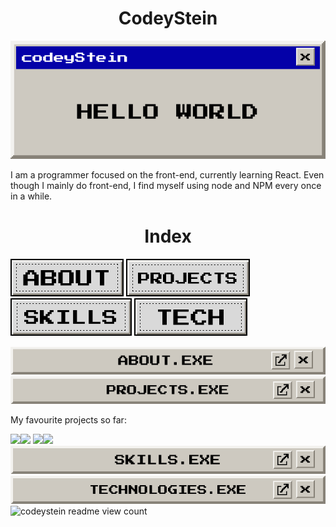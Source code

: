 
<h1 align="center">CodeyStein</h1>
<p align="center">
  <img src="https://raw.githubusercontent.com/codeyStein/codeyStein/main/assets/banner.gif" alt="codeyStein readme banner - designed by codeyStein">
<!-- ### Hi there 👋, my name is codeyStein #### Passionate front-end developer -->


<p> I am a programmer focused on the front-end, currently learning React. Even though I mainly do front-end, I find myself using node and NPM every once in a while. </p>

<!-- INDEX -->
  <h1 align="center">Index</h1>
  <p>
  <img src="https://raw.githubusercontent.com/codeyStein/codeyStein/main/assets/buttons/about.png" alt="codeystein about button">
  <img src="https://raw.githubusercontent.com/codeyStein/codeyStein/main/assets/buttons/projects.png" alt="codeystein projects button">
  <img src="https://raw.githubusercontent.com/codeyStein/codeyStein/main/assets/buttons/skills.png" alt="codeystein skills button">
  <img src="https://raw.githubusercontent.com/codeyStein/codeyStein/main/assets/buttons/technologies.png" alt="codeystein technologies button">
  </p>

  <img src="https://raw.githubusercontent.com/codeyStein/codeyStein/main/assets/headers/about.png" alt="CodeyStein About Section">
  <img src="https://raw.githubusercontent.com/codeyStein/codeyStein/main/assets/headers/projects.png" alt="CodeyStein Projects Section">
  <p>My favourite projects so far:</p>
       <a href="https://github.com/codeystein/ProtectCorals" target="_blank"><img src="https://github-readme-stats.vercel.app/api/pin/?username=codeystein&repo=protectcorals&theme=moltack" width="300" /></a><a href="https://github.com/codeystein/buttonlab" target="_blank"><img src="https://github-readme-stats.vercel.app/api/pin/?username=codeystein&repo=buttonlab&theme=moltack" width="300" /></a>
        <a href="https://github.com/codeystein/the-net-blog" target="_blank"><img src="https://github-readme-stats.vercel.app/api/pin/?username=codeystein&repo=the-net-blog&theme=moltack" width="300" /></a><a href="https://github.com/codeystein/flawless-start" target="_blank"><img src="https://github-readme-stats.vercel.app/api/pin/?username=codeystein&repo=flawless-start&theme=moltack" width="300" /></a>
        
  <img src="https://raw.githubusercontent.com/codeyStein/codeyStein/main/assets/headers/skills.png" alt="CodeyStein Skills Section">
  <img src="https://raw.githubusercontent.com/codeyStein/codeyStein/main/assets/headers/technologies.png" alt="CodeyStein Technologies Section">

<!--
<p> Skills: HTML / CSS / JavaScript / SCSS/SASS / Git / Figma </p>
<p> Skills: HTML / CSS / JavaScript / SCSS/SASS / Git / Figma </p>
<p>- 🔭 I’m currently working on the ProtectCorals Landing Page </p>
<p> - 🌱 I’m currently learning React </p>
<p> - ⚡ Fun fact: Twenty One Pilots is my favourite band :) </p>
-->
<img src="https://profile-counter.glitch.me/notme/count.svg" alt="codeystein readme view count">


</p>


